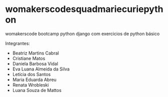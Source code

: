 # womakerscodesquadmariecuriepython
womakerscode bootcamp python django com exercicios de python básico

Integrantes:
 - Beatriz Martins Cabral
 - Cristiane Matos
 - Daniela Barbosa Vidal
 - Eva Luana Almeida da Silva
 - Letícia dos Santos
 - Maria Eduarda Abreu
 - Renata Wrobleski
 - Luana Souza de Mattos